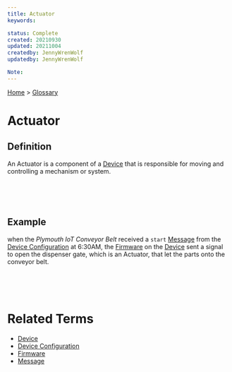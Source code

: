 ```yaml
---
title: Actuator
keywords: 

status: Complete
created: 20210930
updated: 20211004
createdby: JennyWrenWolf
updatedby: JennyWrenWolf

Note: 
---
```

[Home](../Index.md) > [Glossary](./Index.md)

# Actuator
## Definition
 An Actuator is a component of a [Device](./Device.md) that is responsible for moving and controlling a mechanism or system.

<br>
<br>
<br>

## Example
when the *Plymouth IoT Conveyor Belt* received a `start` [Message](./Message.md) from the [Device Configuration](./DeviceConfiguration) at 6:30AM, the [Firmware](./Firmware.md) on the [Device](./Device.md) sent a signal to open the dispenser gate, which is an Actuator, that let the parts onto the conveyor belt.

<br>
<br>
<br>

# Related Terms
- [Device](./Device.md)
- [Device Configuration](./DeviceConfiguration)
- [Firmware](./Firmware.md)
- [Message](./Message.md)